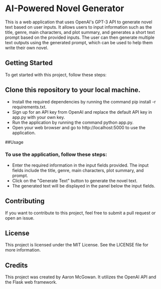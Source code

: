 # AI-Powered Novel Generator
This is a web application that uses OpenAI's GPT-3 API to generate novel text based on user inputs. It allows users to input information such as the title, genre, main characters, and plot summary, and generates a short text prompt based on the provided inputs. The user can then generate multiple text outputs using the generated prompt, which can be used to help them write their own novel.

## Getting Started
To get started with this project, follow these steps:

## Clone this repository to your local machine.
* Install the required dependencies by running the command pip install -r requirements.txt.
* Sign up for an API key from OpenAI and replace the default API key in app.py with your own key.
* Run the application by running the command python app.py.
* Open your web browser and go to http://localhost:5000 to use the application.

##Usage

### To use the application, follow these steps:
* Enter the required information in the input fields provided. The input fields include the title, genre, main characters, plot summary, and prompt.
* Click on the "Generate Text" button to generate the novel text.
* The generated text will be displayed in the panel below the input fields.

## Contributing
If you want to contribute to this project, feel free to submit a pull request or open an issue.

## License
This project is licensed under the MIT License. See the LICENSE file for more information.


## Credits
This project was created by Aaron McGowan. It utilizes the OpenAI API and the Flask web framework.
